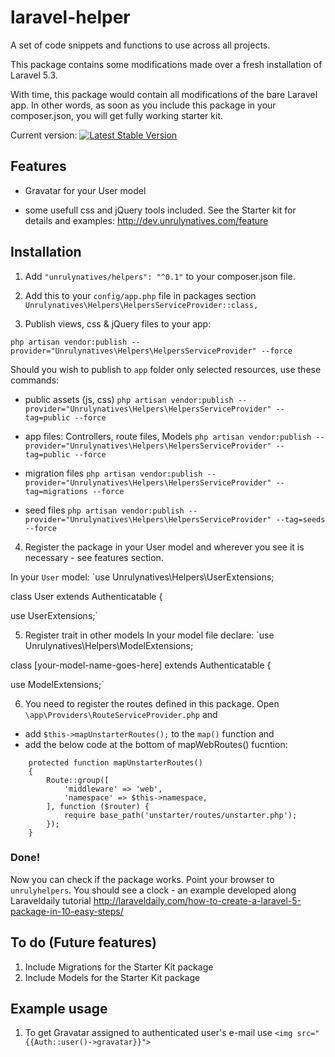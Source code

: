 # laravel-helper
A set of code snippets and functions to use across all projects. 

This package contains some modifications made over a fresh installation of Laravel 5.3. 

With time, this package would contain all modifications of the bare Laravel app. In other words, as soon as you include this package in your composer.json, you will get fully working starter kit.

Current version: 
[![Latest Stable Version](https://poser.pugx.org/unrulynatives/helpers/v/stable)](https://packagist.org/packages/unrulynatives/helpers)
## Features

- Gravatar for your User model

- some usefull css and jQuery tools included. See the Starter kit for details and examples: http://dev.unrulynatives.com/feature


## Installation

1. Add 
	`"unrulynatives/helpers": "^0.1"`
to your composer.json file.

2. Add this to your `config/app.php` file in packages section
	`Unrulynatives\Helpers\HelpersServiceProvider::class,`

3. Publish views, css & jQuery files to your app:

`php artisan vendor:publish --provider="Unrulynatives\Helpers\HelpersServiceProvider" --force`

Should you wish to publish to `app` folder only selected resources, use these commands:

- public assets (js, css)
`php artisan vendor:publish --provider="Unrulynatives\Helpers\HelpersServiceProvider" --tag=public --force`

- app files: Controllers, route files, Models
`php artisan vendor:publish --provider="Unrulynatives\Helpers\HelpersServiceProvider" --tag=public --force`

- migration files
`php artisan vendor:publish --provider="Unrulynatives\Helpers\HelpersServiceProvider" --tag=migrations --force`

- seed files
`php artisan vendor:publish --provider="Unrulynatives\Helpers\HelpersServiceProvider" --tag=seeds --force`



4. Register the package in your User model and wherever you see it is necessary - see features section.

In your `User` model:
`use Unrulynatives\Helpers\UserExtensions;




class User extends Authenticatable
{

use UserExtensions;`


5. Register trait in other models
In your model file declare:
`use Unrulynatives\Helpers\ModelExtensions;




class [your-model-name-goes-here] extends Authenticatable
{

use ModelExtensions;`

6. You need to register the routes defined in this package. Open `\app\Providers\RouteServiceProvider.php` and 

- add `$this->mapUnstarterRoutes();` to the `map()` function and
- add the below code at the bottom of mapWebRoutes() fucntion:

```
    protected function mapUnstarterRoutes()
    {
        Route::group([
            'middleware' => 'web',
            'namespace' => $this->namespace,
        ], function ($router) {
            require base_path('unstarter/routes/unstarter.php');
        });
    }
```    







### Done!
 Now you can check if the package works. Point your browser to `unrulyhelpers`. You should see a clock - an example developed along Laraveldaily tutorial http://laraveldaily.com/how-to-create-a-laravel-5-package-in-10-easy-steps/



## To do (Future features)

1. Include Migrations for the Starter Kit package
2. Include Models for the Starter Kit package


## Example usage

1. To get Gravatar assigned to authenticated user's e-mail use
`<img src="{{Auth::user()->gravatar}}">`